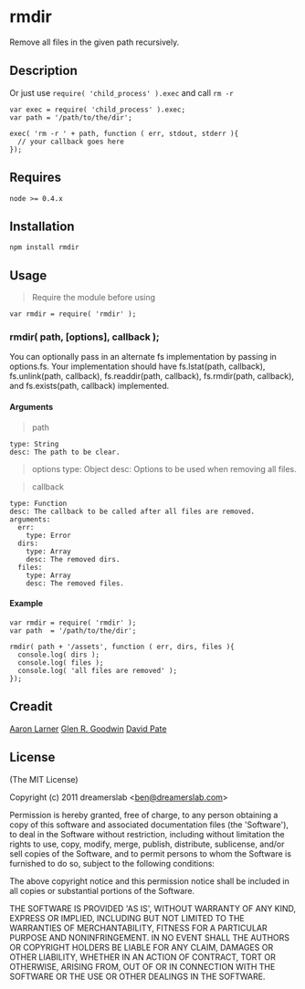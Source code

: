 # rmdir

Remove all files in the given path recursively.



## Description

Or just use `require( 'child_process' ).exec` and call `rm -r`

    var exec = require( 'child_process' ).exec;
    var path = '/path/to/the/dir';

    exec( 'rm -r ' + path, function ( err, stdout, stderr ){
      // your callback goes here
    });


## Requires

    node >= 0.4.x



## Installation

    npm install rmdir



## Usage

> Require the module before using

    var rmdir = require( 'rmdir' );

### rmdir( path, [options], callback );

You can optionally pass in an alternate fs implementation by passing in options.fs. Your implementation should have fs.lstat(path, callback),
fs.unlink(path, callback), fs.readdir(path, callback), fs.rmdir(path, callback), and fs.exists(path, callback) implemented.

#### Arguments

> path

    type: String
    desc: The path to be clear.

> options
    type: Object
    desc: Options to be used when removing all files.

> callback

    type: Function
    desc: The callback to be called after all files are removed.
    arguments:
      err:
        type: Error
      dirs:
        type: Array
        desc: The removed dirs.
      files:
        type: Array
        desc: The removed files.

#### Example

    var rmdir = require( 'rmdir' );
    var path  = '/path/to/the/dir';

    rmdir( path + '/assets', function ( err, dirs, files ){
      console.log( dirs );
      console.log( files );
      console.log( 'all files are removed' );
    });



## Creadit

[Aaron Larner](https://github.com/alarner)
[Glen R. Goodwin](https://github.com/arei)
[David Pate](https://github.com/DavidTPate)



## License

(The MIT License)

Copyright (c) 2011 dreamerslab &lt;ben@dreamerslab.com&gt;

Permission is hereby granted, free of charge, to any person obtaining
a copy of this software and associated documentation files (the
'Software'), to deal in the Software without restriction, including
without limitation the rights to use, copy, modify, merge, publish,
distribute, sublicense, and/or sell copies of the Software, and to
permit persons to whom the Software is furnished to do so, subject to
the following conditions:

The above copyright notice and this permission notice shall be
included in all copies or substantial portions of the Software.

THE SOFTWARE IS PROVIDED 'AS IS', WITHOUT WARRANTY OF ANY KIND,
EXPRESS OR IMPLIED, INCLUDING BUT NOT LIMITED TO THE WARRANTIES OF
MERCHANTABILITY, FITNESS FOR A PARTICULAR PURPOSE AND NONINFRINGEMENT.
IN NO EVENT SHALL THE AUTHORS OR COPYRIGHT HOLDERS BE LIABLE FOR ANY
CLAIM, DAMAGES OR OTHER LIABILITY, WHETHER IN AN ACTION OF CONTRACT,
TORT OR OTHERWISE, ARISING FROM, OUT OF OR IN CONNECTION WITH THE
SOFTWARE OR THE USE OR OTHER DEALINGS IN THE SOFTWARE.
